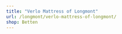 ```yaml
---
title: "Verlo Mattress of Longmont"
url: /longmont/verlo-mattress-of-longmont/
shop: Betten
---
```

